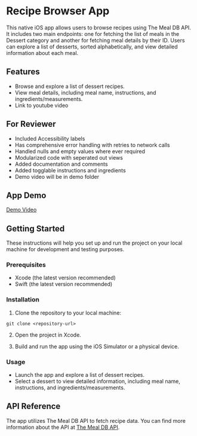 # Recipe Browser App

This native iOS app allows users to browse recipes using The Meal DB API. It includes two main endpoints: one for fetching the list of meals in the Dessert category and another for fetching meal details by their ID. Users can explore a list of desserts, sorted alphabetically, and view detailed information about each meal.

## Features

- Browse and explore a list of dessert recipes.
- View meal details, including meal name, instructions, and ingredients/measurements.
- Link to youtube video

## For Reviewer 

- Included Accessibility labels
- Has comprehensive error handling with retries to network calls
- Handled nulls and empty values where ever required
- Modularized code with seperated out views
- Added documentation and comments
- Added togglable instructions and ingredients
- Demo video will be in demo folder

## App Demo

[Demo Video](https://www.youtube.com/shorts/8On4ZCir6y8)

## Getting Started

These instructions will help you set up and run the project on your local machine for development and testing purposes.

### Prerequisites

- Xcode (the latest version recommended)
- Swift (the latest version recommended)

### Installation

1. Clone the repository to your local machine:

```
git clone <repository-url>
```

2. Open the project in Xcode.

3. Build and run the app using the iOS Simulator or a physical device.

### Usage

- Launch the app and explore a list of dessert recipes.
- Select a dessert to view detailed information, including meal name, instructions, and ingredients/measurements.

## API Reference

The app utilizes The Meal DB API to fetch recipe data. You can find more information about the API at [The Meal DB API](https://themealdb.com/api.php).

